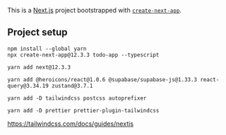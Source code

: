 This is a [Next.js](https://nextjs.org/) project bootstrapped with [`create-next-app`](https://github.com/vercel/next.js/tree/canary/packages/create-next-app).

## Project setup
~~~
npm install --global yarn
npx create-next-app@12.3.3 todo-app --typescript
~~~
~~~
yarn add next@12.3.3
~~~
~~~
yarn add @heroicons/react@1.0.6 @supabase/supabase-js@1.33.3 react-query@3.34.19 zustand@3.7.1
~~~
~~~
yarn add -D tailwindcss postcss autoprefixer
~~~
~~~
yarn add -D prettier prettier-plugin-tailwindcss
~~~
https://tailwindcss.com/docs/guides/nextjs

